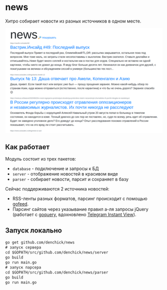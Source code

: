 # news

Хитро собирает новости из разных источников в одном месте.

![preview](preview.png)

## Как работает

Модуль состоит из трех пакетов:

- `database` - подключение и запросы к БД
- `server` - отображение новостей в красивом виде
- `parser` - собирает новости, парсит и сохраняет в базу

Сейчас поддерживаются 2 источника новостей:

- RSS-ленты разных форматов, парсинг происходит с помощью [gofeed](github.com/mmcdole/gofeed).
- Парсинг сайтов через указывание правил а-ля запросы jQuery (работает с [goquery](https://github.com/PuerkitoBio/goquery), вдохновлено [Telegram Instant View](https://instantview.telegram.org/)).

## Запуск локально

```
go get github.com/denchick/news
# запуск сервера
cd $GOPATH/src/github.com/denchick/news/server
go build
go run main.go
# запуск парсера
cd $GOPATH/src/github.com/denchick/news/parser
go build
go run main.go
```



